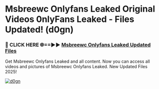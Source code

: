 # Msbreewc Onlyfans Leaked Original Videos 0nlyFans Leaked - Files Updated! (d0gn)

<h3>🔴 CLICK HERE 🌐==►► <a href="https://tinyurl.com/2jnfzry5" rel="nofollow">Msbreewc Onlyfans Leaked Updated Files</a></h3>

Get Msbreewc Onlyfans Leaked and all content. Now you can access all videos and pictures of Msbreewc Onlyfans Leaked. New Updated Files 2025!

[![d0gn](https://i.imgur.com/GyGTBgg.gif)](https://tinyurl.com/2jnfzry5)
